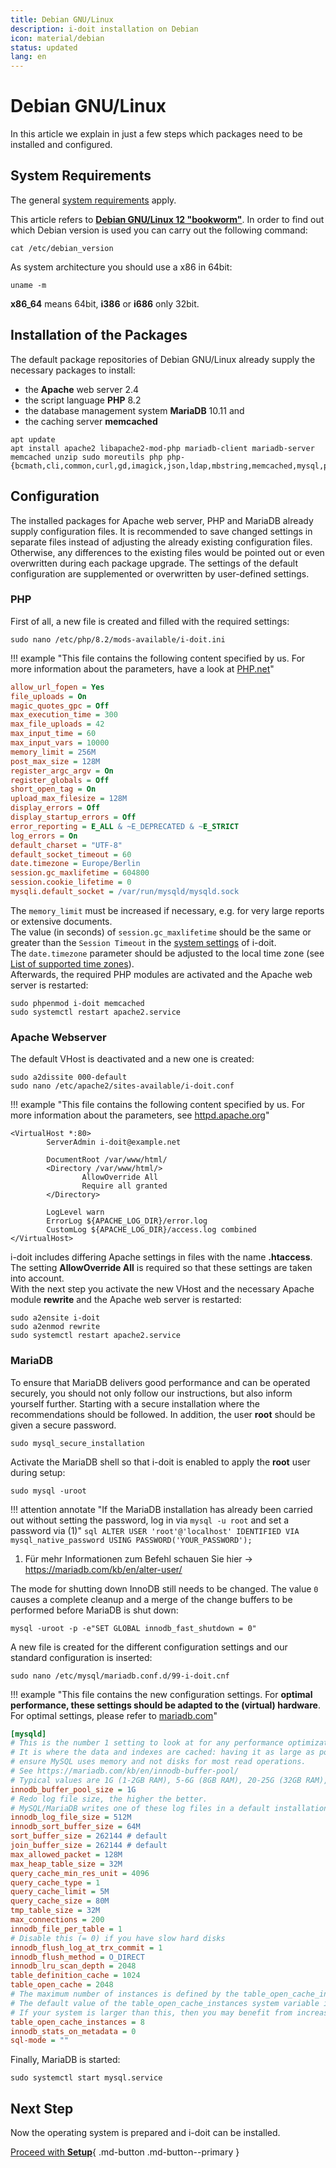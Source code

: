 ```yaml
---
title: Debian GNU/Linux
description: i-doit installation on Debian
icon: material/debian
status: updated
lang: en
---
```


# Debian GNU/Linux

In this article we explain in just a few steps which packages need to be installed and configured.

## System Requirements

The general [system requirements](../system-requirements.md) apply.

This article refers to [**Debian GNU/Linux 12 "bookworm"**](https://www.debian.org/index.en.html). In order to find out which Debian version is used you can carry out the following command:

```shell
cat /etc/debian_version
```

As system architecture you should use a x86 in 64bit:

```shell
uname -m
```

**x86_64** means 64bit, **i386** or **i686** only 32bit.

## Installation of the Packages

The default package repositories of Debian GNU/Linux already supply the necessary packages to install:

-   the **Apache** web server 2.4
-   the script language **PHP** 8.2
-   the database management system **MariaDB** 10.11 and
-   the caching server **memcached**

```shell
apt update
apt install apache2 libapache2-mod-php mariadb-client mariadb-server memcached unzip sudo moreutils php php-{bcmath,cli,common,curl,gd,imagick,json,ldap,mbstring,memcached,mysql,pgsql,soap,xml,zip}
```

## Configuration

The installed packages for Apache web server, PHP and MariaDB already supply configuration files. It is recommended to save changed settings in separate files instead of adjusting the already existing configuration files. Otherwise, any differences to the existing files would be pointed out or even overwritten during each package upgrade. The settings of the default configuration are supplemented or overwritten by user-defined settings.

### PHP

First of all, a new file is created and filled with the required settings:

```shell
sudo nano /etc/php/8.2/mods-available/i-doit.ini
```

!!! example "This file contains the following content specified by us. For more information about the parameters, have a look at [PHP.net](https://www.php.net/manual/de/ini.core.php)"

```ini
allow_url_fopen = Yes
file_uploads = On
magic_quotes_gpc = Off
max_execution_time = 300
max_file_uploads = 42
max_input_time = 60
max_input_vars = 10000
memory_limit = 256M
post_max_size = 128M
register_argc_argv = On
register_globals = Off
short_open_tag = On
upload_max_filesize = 128M
display_errors = Off
display_startup_errors = Off
error_reporting = E_ALL & ~E_DEPRECATED & ~E_STRICT
log_errors = On
default_charset = "UTF-8"
default_socket_timeout = 60
date.timezone = Europe/Berlin
session.gc_maxlifetime = 604800
session.cookie_lifetime = 0
mysqli.default_socket = /var/run/mysqld/mysqld.sock
```

The `memory_limit` must be increased if necessary, e.g. for very large reports or extensive documents.<br>
The value (in seconds) of `session.gc_maxlifetime` should be the same or greater than the `Session Timeout` in the [system settings](system-settings.md) of i-doit.<br>
The `date.timezone` parameter should be adjusted to the local time zone (see [List of supported time zones](http://php.net/manual/en/timezones.php)).<br>
Afterwards, the required PHP modules are activated and the Apache web server is restarted:

```shell
sudo phpenmod i-doit memcached
sudo systemctl restart apache2.service
```

### Apache Webserver

The default VHost is deactivated and a new one is created:

```shell
sudo a2dissite 000-default
sudo nano /etc/apache2/sites-available/i-doit.conf
```

!!! example "This file contains the following content specified by us. For more information about the parameters, see [httpd.apache.org](https://httpd.apache.org/docs/2.4/en/mod/core.html)"

```shell
<VirtualHost *:80>
        ServerAdmin i-doit@example.net

        DocumentRoot /var/www/html/
        <Directory /var/www/html/>
                AllowOverride All
                Require all granted
        </Directory>

        LogLevel warn
        ErrorLog ${APACHE_LOG_DIR}/error.log
        CustomLog ${APACHE_LOG_DIR}/access.log combined
</VirtualHost>
```

i-doit includes differing Apache settings in files with the name **.htaccess**. The setting **AllowOverride All** is required so that these settings are taken into account.<br>
With the next step you activate the new VHost and the necessary Apache module **rewrite** and the Apache web server is restarted:

```shell
sudo a2ensite i-doit
sudo a2enmod rewrite
sudo systemctl restart apache2.service
```

### MariaDB

To ensure that MariaDB delivers good performance and can be operated securely, you should not only follow our instructions, but also inform yourself further. Starting with a secure installation where the recommendations should be followed. In addition, the user **root** should be given a secure password.

```shell
sudo mysql_secure_installation
```

Activate the MariaDB shell so that i-doit is enabled to apply the **root** user during setup:

```shell
sudo mysql -uroot
```

!!! attention annotate "If the MariaDB installation has already been carried out without setting the password, log in via `mysql -u root` and set a password via (1)"
    ```sql
    ALTER USER 'root'@'localhost' IDENTIFIED VIA mysql_native_password USING PASSWORD('YOUR_PASSWORD');
    ```

1. Für mehr Informationen zum Befehl schauen Sie hier -> <https://mariadb.com/kb/en/alter-user/>

The mode for shutting down InnoDB still needs to be changed. The value `0` causes a complete cleanup and a merge of the change buffers to be performed before MariaDB is shut down:

```shell
mysql -uroot -p -e"SET GLOBAL innodb_fast_shutdown = 0"
```

A new file is created for the different configuration settings and our standard configuration is inserted:

```shell
sudo nano /etc/mysql/mariadb.conf.d/99-i-doit.cnf
```

!!! example "This file contains the new configuration settings. For **optimal performance, these settings should be adapted to the (virtual) hardware**. For optimal settings, please refer to [mariadb.com](https://mariadb.com/kb/en/optimization-and-tuning/)"

```ini
[mysqld]
# This is the number 1 setting to look at for any performance optimization
# It is where the data and indexes are cached: having it as large as possible will
# ensure MySQL uses memory and not disks for most read operations.
# See https://mariadb.com/kb/en/innodb-buffer-pool/
# Typical values are 1G (1-2GB RAM), 5-6G (8GB RAM), 20-25G (32GB RAM), 100-120G (128GB RAM).
innodb_buffer_pool_size = 1G
# Redo log file size, the higher the better.
# MySQL/MariaDB writes one of these log files in a default installation.
innodb_log_file_size = 512M
innodb_sort_buffer_size = 64M
sort_buffer_size = 262144 # default
join_buffer_size = 262144 # default
max_allowed_packet = 128M
max_heap_table_size = 32M
query_cache_min_res_unit = 4096
query_cache_type = 1
query_cache_limit = 5M
query_cache_size = 80M
tmp_table_size = 32M
max_connections = 200
innodb_file_per_table = 1
# Disable this (= 0) if you have slow hard disks
innodb_flush_log_at_trx_commit = 1
innodb_flush_method = O_DIRECT
innodb_lru_scan_depth = 2048
table_definition_cache = 1024
table_open_cache = 2048
# The maximum number of instances is defined by the table_open_cache_instances system variable.
# The default value of the table_open_cache_instances system variable is 8, which is expected to handle up to 100 CPU cores.
# If your system is larger than this, then you may benefit from increasing the value of this system variable.
table_open_cache_instances = 8
innodb_stats_on_metadata = 0
sql-mode = ""
```

Finally, MariaDB is started:

```shell
sudo systemctl start mysql.service
```

## Next Step

Now the operating system is prepared and i-doit can be installed.

[Proceed with **Setup**](setup.md){ .md-button .md-button--primary }
